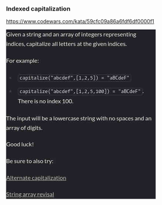 ### Indexed capitalization

https://www.codewars.com/kata/59cfc09a86a6fdf6df0000f1

![description](./description.jpg "Description")
